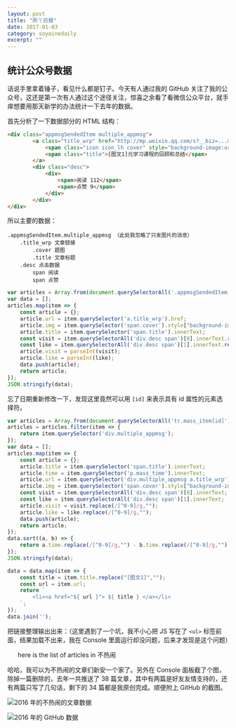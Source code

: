 ```yaml
---
layout: post
title: "所丫日报" 
date: 2017-01-03 
category: soyainedaily 
excerpt: ""
---
```


## 统计公众号数据

话说手里拿着锤子，看见什么都是钉子。今天有人通过我的 GitHub 关注了我的公众号，这还是第一次有人通过这个途径关注，惊喜之余看了看微信公众平台，就手痒想要用那天新学的办法统计一下去年的数据。

首先分析了一下数据部分的 HTML 结构：

```html
<div class="appmsgSendedItem multiple_appmsg">
        <a class="title_wrp" href="http://mp.weixin.qq.com/s?__biz=...mid=...;idx=1;sn=....chksm=...#rd" target="_blank">
            <span class="icon icon_lh cover" style="background-image:url(https://mmbiz.qlogo.cn/mmbiz_jpg/...);"></span>
            <span class="title">[图文1]元学习课程的回顾和总结</span>
        </a>
        <div class="desc">
            <div>
                <span>阅读 112</span>
                <span>点赞 9</span>
            </div>
        </div>
</div>
```
	
所以主要的数据：
	
```
.appmsgSendedItem.multiple_appmsg （此处我忽略了只发图片的消息）
	.title_wrp 文章链接
		.cover 题图
		.title 文章标题
	.desc 点击数据
		span 阅读
		span 点赞
```

```js
var articles = Array.from(document.querySelectorAll('.appmsgSendedItem.multiple_appmsg'));
var data = [];
articles.map(item => {
	const article = {};
	article.url = item.querySelector('a.title_wrp').href;
	article.img = item.querySelector('span.cover').style["background-image"];
	article.title = item.querySelector('span.title').innerText;
	const visit = item.querySelectorAll('div.desc span')[0].innerText.replace(/[^0-9]/g,"");
	const like = item.querySelectorAll('div.desc span')[1].innerText.replace(/[^0-9]/g,"");
	article.visit = parseInt(visit);
	article.like = parseInt(like);
	data.push(article);
	return article;
});
JSON.stringify(data);
```

忘了日期重新修改一下，发现这里竟然可以用 `[id]` 来表示具有 id 属性的元素选择符。

```js
var articles = Array.from(document.querySelectorAll('tr.mass_item[id]')); 
articles = articles.filter(item => {
	return item.querySelector('div.multiple_appmsg');
});
var data = [];
articles.map(item => {
	const article = {};
	article.title = item.querySelector('span.title').innerText;
	article.time = item.querySelector('p.mass_time').innerText;
	article.url = item.querySelector('div.multiple_appmsg a.title_wrp').href || "";
	article.img = item.querySelector('span.cover').style["background-image"];
	const visit = item.querySelectorAll('div.desc span')[0].innerText;
	const like = item.querySelectorAll('div.desc span')[1].innerText;
	article.visit = visit.replace(/[^0-9]/g,"");
	article.like = like.replace(/[^0-9]/g,"");
	data.push(article);
	return article;
});
data.sort((a, b) => {
	return a.time.replace(/[^0-9]/g,"") - b.time.replace(/[^0-9]/g,"");
});
JSON.stringify(data);
```

<script>
var data = [
 {
  "title": "[图文1]今天没有更新",
  "time": "2016年11月16日",
  "url": "http://mp.weixin.qq.com/s?__biz=MzIyMDEwOTYwMg==&mid=2650271053&idx=1&sn=f526110027ea79f536f0b29d5908d2d5&chksm=8fd24300b8a5ca16302f4f19ba5d52acf806c8d1a1dc7c3f0ccf6eff7b73db7ad169966fe972#rd",
  "img": "url(\"https://mmbiz.qlogo.cn/mmbiz_jpg/Penxjq6k4sebcX73xZjH9StQeY8Tn6vdRKVPlzzph97JjttIZW8zepWQfaRC7PsDh4n8pmnen1adbYbP2u5vng/0?wx_fmt=jpeg\")",
  "visit": 37,
  "like": 7
 },
 {
  "title": "[图文1]元学习课程的回顾和总结",
  "time": "2016年11月11日",
  "url": "http://mp.weixin.qq.com/s?__biz=MzIyMDEwOTYwMg==&mid=2650271049&idx=1&sn=3fb659ecf286b153a6052492a432cda5&chksm=8fd24304b8a5ca12b79e0a4af1d24b6376306126ef8fde6295fca7fec7a7c4037b5f7b50e93b#rd",
  "img": "url(\"https://mmbiz.qlogo.cn/mmbiz_jpg/Penxjq6k4sf31JUqrjic5s70cUUoV2BKKKwyicqzLuS9nwqPgvepib5T9VeHnWTnHicLNZrw4Dx9ict1Bu6mbvJGQdA/0?wx_fmt=jpeg\")",
  "visit": 113,
  "like": 9
 },
 {
  "title": "[图文1]xRite 的元学习课程回顾和总结",
  "time": "2016年11月10日",
  "url": "http://mp.weixin.qq.com/s?__biz=MzIyMDEwOTYwMg==&mid=2650271040&idx=1&sn=b3395400898b204b0f26c913fb6bb3bc&chksm=8fd2430db8a5ca1bc6db446f6aedef704516e91574c80cbfa2ef42ef754ffb04ad17801c357d#rd",
  "img": "url(\"https://mmbiz.qlogo.cn/mmbiz_jpg/Penxjq6k4sf31JUqrjic5s70cUUoV2BKKKwyicqzLuS9nwqPgvepib5T9VeHnWTnHicLNZrw4Dx9ict1Bu6mbvJGQdA/0?wx_fmt=jpeg\")",
  "visit": 1,
  "like": 0
 },
 {
  "title": "[图文1]呓语 | 草木黄落兮雁南归",
  "time": "2016年11月02日",
  "url": "http://mp.weixin.qq.com/s?__biz=MzIyMDEwOTYwMg==&mid=2650271037&idx=1&sn=74c9da72abdce6b59ab9900e39a39474&chksm=8fd24370b8a5ca667f7b191cf4196057ae7f93b7598d7a6ffadbd0ed031f618c81b145ecfc8c#rd",
  "img": "url(\"https://mmbiz.qlogo.cn/mmbiz_jpg/Penxjq6k4sdDNuJzd68LWicBUzUcQ17oicc076Bibkh1Mp1M7OOlngsrrcpLz3Fye8beu32hWNfQDgvPH85GOicficA/0?wx_fmt=jpeg\")",
  "visit": 28,
  "like": 9
 },
 {
  "title": "[图文1]这不是一篇文章",
  "time": "2016年10月26日",
  "url": "http://mp.weixin.qq.com/s?__biz=MzIyMDEwOTYwMg==&mid=2650271033&idx=1&sn=9b3487d146d68466a93306c4fe7073c6&chksm=8fd24374b8a5ca620ab6ae54850e9235099d41616ed8125515d3aa6868682fecc935a10f894a#rd",
  "img": "url(\"https://mmbiz.qlogo.cn/mmbiz_jpg/Penxjq6k4scvMIdHzT94iahC7X3CFo9jtsoqNGvAa6Y5d4thiaBpPvbUMJ9ac8jeNxl1xYWn2C15YwK91xjd0zUQ/0?wx_fmt=jpeg\")",
  "visit": 26,
  "like": 5
 },
 {
  "title": "[图文1]我所向往的匠心",
  "time": "2016年10月19日",
  "url": "http://mp.weixin.qq.com/s?__biz=MzIyMDEwOTYwMg==&mid=2650271029&idx=1&sn=9d5e2decdc810a6408b99b73406edfb5&chksm=8fd24378b8a5ca6ea06a9a04b9e1a8e698086bea09f642e8fc0d66fffa53982b84d7829c6f75#rd",
  "img": "url(\"https://mmbiz.qlogo.cn/mmbiz_jpg/Penxjq6k4sdOOeRuteZPAMibdBxYEmiar4wTS5UoYJHx0xml3bkfUQDcqyVYu1ICN3niaibj34H7FfqjicibE5pNkqRg/0?wx_fmt=jpeg\")",
  "visit": 26,
  "like": 6
 },
 {
  "title": "[图文1]札记 | 与自己内心的非暴力沟通",
  "time": "2016年10月12日",
  "url": "http://mp.weixin.qq.com/s?__biz=MzIyMDEwOTYwMg==&mid=2650271024&idx=1&sn=1e236b6d5ea17d9accb7f589f68e7def&chksm=8fd2437db8a5ca6b33a2fa58102e0ab0a11ab829fcf060ff1145c510e21a6c561aa996de010e#rd",
  "img": "url(\"https://mmbiz.qlogo.cn/mmbiz_jpg/Penxjq6k4seYJhnCBxWCqZvNjySia4dRUcDGjRHPa4mnWDme7d5icBgr3UbYIIaI2v5xkUMJJs3fvZW4sySWHU6g/0?wx_fmt=jpeg\")",
  "visit": 50,
  "like": 12
 },
 {
  "title": "[图文1]不热闹的深夜独白",
  "time": "2016年10月06日",
  "url": "http://mp.weixin.qq.com/s?__biz=MzIyMDEwOTYwMg==&mid=2650271021&idx=1&sn=8b0cd7e78650a5b678ec6de561a7d4d8&chksm=8fd24360b8a5ca760930196c3e4832d86b2012b6f7a3bc57e500428d02bc370523cff88b492d#rd",
  "img": "url(\"https://mmbiz.qlogo.cn/mmbiz_jpg/Penxjq6k4seicg5FficD8h3WT0kjJN1uw1rNtdic0Wia6I2O5jcKaBLIYAibdf27y2hLsVCjnicuwbye89ibLDVuVwHPg/0?wx_fmt=jpeg\")",
  "visit": 32,
  "like": 10
 },
 {
  "title": "[图文1]札记 | 一把名为“泪”的茶勺",
  "time": "2016年09月29日",
  "url": "http://mp.weixin.qq.com/s?__biz=MzIyMDEwOTYwMg==&mid=2650271018&idx=1&sn=1197820b7a62bcb08a928a5e77dee0e0&chksm=8fd24367b8a5ca7168483b5486cc33bc14f9f62700f4157ed4b8720404ab01bf7e3293052449#rd",
  "img": "url(\"https://mmbiz.qlogo.cn/mmbiz_jpg/Penxjq6k4scEVspFJatUiceDcsckpqaTcQWc5h6Qib3ogQeo6fSVLUvsUvkcsKds2aolRINQX560uVtiaBHFuzicvA/0?wx_fmt=jpeg\")",
  "visit": 32,
  "like": 9
 },
 {
  "title": "[图文1]札记 | 杯水之间，狂波巨澜",
  "time": "2016年09月22日",
  "url": "http://mp.weixin.qq.com/s?__biz=MzIyMDEwOTYwMg==&mid=2650271014&idx=1&sn=bdcdce8519cec0584cc19460fb195cdd&chksm=8fd2436bb8a5ca7dc6a40153a5167b03c0a3eb9d4b8bab535727f63d47a5bff97b4801feaf89#rd",
  "img": "url(\"https://mmbiz.qlogo.cn/mmbiz_jpg/Penxjq6k4seHW2UiaXEltHvvjYaDtYvENkbeTmn5hnsAtk7uAafSqSefiaZjlevkiaIiaXBn1yDkLV3cGDvmVok6Lw/0?wx_fmt=jpeg\")",
  "visit": 48,
  "like": 7
 },
 {
  "title": "[图文1]日记的无用之用",
  "time": "2016年09月14日",
  "url": "http://mp.weixin.qq.com/s?__biz=MzIyMDEwOTYwMg==&mid=2650271007&idx=1&sn=64865a33abce6ebe376d6c1a5a59e44d&chksm=8fd24352b8a5ca44b4a6bd606b15b55db29d30943a342f2390118e007ad094785c731f283645#rd",
  "img": "url(\"https://mmbiz.qlogo.cn/mmbiz_jpg/Penxjq6k4sePF3fDsj7upHw6Fh6PWk3O4lqqol1ACpHe38BGZXl32XQaZfcXmlBrIpMMZn7t0aibZI1HjtGa5oQ/0?wx_fmt=jpeg\")",
  "visit": 81,
  "like": 14
 },
 {
  "title": "[图文1]遇上“我”，像遇上一朵雪花",
  "time": "2016年09月07日",
  "url": "http://mp.weixin.qq.com/s?__biz=MzIyMDEwOTYwMg==&mid=2650271003&idx=1&sn=fc3f7d057b6b00859e2d9ef8699ee290#rd",
  "img": "url(\"https://mmbiz.qlogo.cn/mmbiz_jpg/Penxjq6k4sdqWNXos3NXbUPguMOuxrRiaUNj8sEyuhc8leBpWIrorSHSFTGFbqAHE059MTN9NJhdBicENRmYh69A/0?wx_fmt=jpeg\")",
  "visit": 42,
  "like": 7
 },
 {
  "title": "[图文1]苦难 · 生活 · 希望",
  "time": "2016年09月01日",
  "url": "http://mp.weixin.qq.com/s?__biz=MzIyMDEwOTYwMg==&mid=2650270999&idx=1&sn=e2c814dbe782f4c51113dd50b322d36d#rd",
  "img": "url(\"https://mmbiz.qlogo.cn/mmbiz_jpg/Penxjq6k4scFnhfKXzPQ4icE1PcKCAmowVR7MZc2ySGChpBOFzwoAlXibIiavvszCmNYkuCpkwZ9T4ldz8uN5IJmA/0?wx_fmt=jpeg\")",
  "visit": 34,
  "like": 6
 },
 {
  "title": "[图文1]札记 | 非黑即白与色彩斑斓",
  "time": "2016年08月25日",
  "url": "http://mp.weixin.qq.com/s?__biz=MzIyMDEwOTYwMg==&mid=2650270996&idx=1&sn=210d8a806a63d140a71de231d9e6562a#rd",
  "img": "url(\"https://mmbiz.qlogo.cn/mmbiz_jpg/Penxjq6k4scqUx7icctfaN3tibicBriasicYgiakmCSqX0X45IqmaP8icazYluUAXbsov2HoLdcsfWFY5YpztDU57pbJg/0?wx_fmt=jpeg\")",
  "visit": 44,
  "like": 4
 },
 {
  "title": "[图文1]札记 | 生活在信息时代的远古人",
  "time": "2016年08月17日",
  "url": "http://mp.weixin.qq.com/s?__biz=MzIyMDEwOTYwMg==&mid=2650270992&idx=1&sn=bfe4420121f332d6ae43e505d650278d#rd",
  "img": "url(\"https://mmbiz.qlogo.cn/mmbiz_jpg/Penxjq6k4setggia2HGZ3ZHrM8ja4RTX6c7dNBGlq6n49PItEToz401csxkpibIfQ2DOUib8rxMHBjcejooQdTgYw/0?wx_fmt=jpeg\")",
  "visit": 56,
  "like": 4
 },
 {
  "title": "[图文1]札记 | 听说路漫漫，其修远兮",
  "time": "2016年08月11日",
  "url": "http://mp.weixin.qq.com/s?__biz=MzIyMDEwOTYwMg==&mid=2650270988&idx=1&sn=7e46c3b14e4b4326005e9e757cd5814e#rd",
  "img": "url(\"https://mmbiz.qlogo.cn/mmbiz/Penxjq6k4sdfZzibHwmwZZ4TWhgV4klMq9KSHvNwD94l375zzb64XLutEudYk7Bod3owj1kjoNAz06OKribC5mhg/0?wx_fmt=jpeg\")",
  "visit": 24,
  "like": 6
 },
 {
  "title": "[图文1]生活只有一种英雄主义",
  "time": "2016年08月03日",
  "url": "http://mp.weixin.qq.com/s?__biz=MzIyMDEwOTYwMg==&mid=2650270985&idx=1&sn=f90602b1af40ae2931d52e8e5da3d2a2#rd",
  "img": "url(\"https://mmbiz.qlogo.cn/mmbiz/Penxjq6k4sfRx57goDk9E38jakGhVLibDqeLxBW924YRqA2UIq74TII9xHg60PTJ5GPS0ujeRscLmJJGCuyyNBg/0?wx_fmt=jpeg\")",
  "visit": 22,
  "like": 5
 },
 {
  "title": "[图文1]札记 | 游走在死亡世界里的文学",
  "time": "2016年07月27日",
  "url": "http://mp.weixin.qq.com/s?__biz=MzIyMDEwOTYwMg==&mid=2650270982&idx=1&sn=e16b9b9a1c1af9c9fcbc8cdf02f4b861#rd",
  "img": "url(\"https://mmbiz.qlogo.cn/mmbiz/Penxjq6k4sdqCQy0Z5RRJfG90RZ6nhxV2a07YaMibmjwBKxziaC7oZV4dMC1LyEbr2iczPxJ6ujtXicPbSlrqeCs5A/0?wx_fmt=jpeg\")",
  "visit": 47,
  "like": 8
 },
 {
  "title": "[图文1]札记 | 寻找命中注定的工作？",
  "time": "2016年07月13日",
  "url": "http://mp.weixin.qq.com/s?__biz=MzIyMDEwOTYwMg==&mid=2650270977&idx=1&sn=86f595f0308aee49d15c8a982cc20d43#rd",
  "img": "url(\"https://mmbiz.qlogo.cn/mmbiz/Penxjq6k4scEOEvXgcuLjxWVHjdwVdXa4rx6ibiaDI3mA30ZrwkXYxJqNEf2sKqmrZemsNPQgH254Vkv0D6R5UHA/0?wx_fmt=jpeg\")",
  "visit": 69,
  "like": 9
 },
 {
  "title": "[图文1]札记 | So Good They Can't Ingore You",
  "time": "2016年06月30日",
  "url": "http://mp.weixin.qq.com/s?__biz=MzIyMDEwOTYwMg==&mid=2650270971&idx=1&sn=9f2e48a857f5e9768f0672f4c9dfddbe#rd",
  "img": "url(\"https://mmbiz.qlogo.cn/mmbiz/Penxjq6k4sez5B5HVeePlGqDNF7VcicGyMqZrMhxdeMjdt4zRMgsgxKoiaC36nZNTricraTb3NFnCGoSvfsZ6iawlg/0?wx_fmt=jpeg\")",
  "visit": 23,
  "like": 2
 },
 {
  "title": "[图文1]札记 | Find Mr.Right",
  "time": "2016年06月23日",
  "url": "http://mp.weixin.qq.com/s?__biz=MzIyMDEwOTYwMg==&mid=2650270967&idx=1&sn=cbe27681a580ddd2f51e4a9b5aff407f#rd",
  "img": "url(\"https://mmbiz.qlogo.cn/mmbiz/Penxjq6k4sfKKwrhZQ2aQ3ibdvQbsoakaxvZOeHtyOE3YaMk7PAHvQU8geAu4R2m8paVjlYpq8FtttA6tv8bhxw/0?wx_fmt=jpeg\")",
  "visit": 18,
  "like": 2
 },
 {
  "title": "[图文1]新世相·图书馆的初次邂逅",
  "time": "2016年06月16日",
  "url": "http://mp.weixin.qq.com/s?__biz=MzIyMDEwOTYwMg==&mid=2650270959&idx=1&sn=c48f52a9a471034581c71473f651297e#rd",
  "img": "url(\"https://mmbiz.qlogo.cn/mmbiz/Penxjq6k4sfblCToFmLKdBibDkOCSiakQ2htibwia8KjDn7Xmhic6Tbdrow66ZhQR3yfD6rGtNILACaH5ibntrr0oncA/0?wx_fmt=jpeg\")",
  "visit": 58,
  "like": 8
 },
 {
  "title": "[图文1]呓语 | 青春疯狂，可还在回望？",
  "time": "2016年06月09日",
  "url": "http://mp.weixin.qq.com/s?__biz=MzIyMDEwOTYwMg==&mid=2650270956&idx=1&sn=bc130a1b03bfa49bf5058b29552852e6#rd",
  "img": "url(\"https://mmbiz.qlogo.cn/mmbiz/Penxjq6k4seCpAY37icImibM2ZZwcryFrJLicG97ts2GBbpDBChucaxuaJV9D54qibAgZh4HTwVn5Qd22wt0odT6uA/0?wx_fmt=jpeg\")",
  "visit": 16,
  "like": 5
 },
 {
  "title": "[图文1]呓语 | 谁对谁错，谁真谁假？",
  "time": "2016年06月02日",
  "url": "http://mp.weixin.qq.com/s?__biz=MzIyMDEwOTYwMg==&mid=2650270953&idx=1&sn=5274a989b2973f51d8d3e63c09714f51#rd",
  "img": "url(\"https://mmbiz.qlogo.cn/mmbiz/Penxjq6k4scZ5ln04ic13lkLic8Jbx617g15CmQlFnbbJJybhNtndrVIDq3o7ruMC1BadmGTOB0Ribm3UpkKmpoxw/0?wx_fmt=jpeg\")",
  "visit": 22,
  "like": 4
 },
 {
  "title": "[图文1]纸质书的别样使用场景",
  "time": "2016年05月26日",
  "url": "http://mp.weixin.qq.com/s?__biz=MzIyMDEwOTYwMg==&mid=2650270949&idx=1&sn=2bfe7c031da4e4528ca3c0703fd93952#rd",
  "img": "url(\"https://mmbiz.qlogo.cn/mmbiz/Penxjq6k4sfqPiccks6QmO8Ev5L255OwS8sggZ9rmCS1xYM0de3bt7JbF5PG6WdETjK4kxNs5ID4h9C8tQS7Gdg/0?wx_fmt=jpeg\")",
  "visit": 58,
  "like": 5
 },
 {
  "title": "[图文1]聊一聊我眼中的日本文化",
  "time": "2016年05月19日",
  "url": "http://mp.weixin.qq.com/s?__biz=MzIyMDEwOTYwMg==&mid=2650270946&idx=1&sn=1e047e0806b586e30de8d8f1658fc050#rd",
  "img": "url(\"https://mmbiz.qlogo.cn/mmbiz/Penxjq6k4sf3wJaSfjyLahMGPv1mgGuBycLBSicvXSKWL5BL8wyoENnM8WPcA9BThicoiaCYcXQwvhk9caqf5yUVQ/0?wx_fmt=jpeg\")",
  "visit": 21,
  "like": 5
 },
 {
  "title": "[图文1]札记 | 初读《茶馆之殇》",
  "time": "2016年05月11日",
  "url": "http://mp.weixin.qq.com/s?__biz=MzIyMDEwOTYwMg==&mid=2650270942&idx=1&sn=d12aed66589620a5ac85c32203ba1d34#rd",
  "img": "url(\"https://mmbiz.qlogo.cn/mmbiz/Penxjq6k4sdWoibYOgOh6ngEEMpzRRN5qUBJQHMdQiakMUXWGw93nickZ36WOic71m2dLjFBGtXCdoe8YicB5Tm78yg/0?wx_fmt=jpeg\")",
  "visit": 87,
  "like": 8
 },
 {
  "title": "[图文1]如何有策略的赞美和批评？",
  "time": "2016年05月05日",
  "url": "http://mp.weixin.qq.com/s?__biz=MzIyMDEwOTYwMg==&mid=2650270936&idx=1&sn=e5babe4c0b318669504a24f273b9b918#rd",
  "img": "url(\"https://mmbiz.qlogo.cn/mmbiz/Penxjq6k4seTFLtNlBStv6NichWtrd5J9QS6RvFN14ndrVE7kQz0Aqs76DVib3bUEXvFicvxIbpHFjN5ZfnV4aiadA/0?wx_fmt=jpeg\")",
  "visit": 40,
  "like": 6
 },
 {
  "title": "[图文1]问问时间都去了哪里",
  "time": "2016年04月27日",
  "url": "http://mp.weixin.qq.com/s?__biz=MzIyMDEwOTYwMg==&mid=2650270931&idx=1&sn=3ff56eaf68f418a1cc75380ff9626402#rd",
  "img": "url(\"https://mmbiz.qlogo.cn/mmbiz/Penxjq6k4seTSdbgfjekte7NyepAAziav4G3rK51yjMQRuKVGwcEXIasR137pDVoxPo0ehxeicUmQpwylgPWaBibA/0?wx_fmt=jpeg\")",
  "visit": 74,
  "like": 7
 },
 {
  "title": "[图文1]札记 | 一枚伪吃货的自我修养",
  "time": "2016年04月20日",
  "url": "http://mp.weixin.qq.com/s?__biz=MzIyMDEwOTYwMg==&mid=2650270924&idx=1&sn=9ced83331d6633e10130379608ea0d7f#rd",
  "img": "url(\"https://mmbiz.qlogo.cn/mmbiz/Penxjq6k4sfr8ess2PlwDtyW55KSelyucTF7ibm6RFlRLykzSm8jeMJ5mib3A9K8sp31AwkPF2TMUTia2GCjxNgMA/0?wx_fmt=jpeg\")",
  "visit": 38,
  "like": 6
 },
 {
  "title": "[图文1]札记 | 为什么总实现不了美好愿望",
  "time": "2016年04月13日",
  "url": "http://mp.weixin.qq.com/s?__biz=MzIyMDEwOTYwMg==&mid=2650270921&idx=1&sn=6fa044c8b4ad76a6641b4e02b69ebf22#rd",
  "img": "url(\"https://mmbiz.qlogo.cn/mmbiz/Penxjq6k4scgicicrWYc4crd1vdHvb1FUq8rPpoDib1VD0GfgDwWQ4KYaOhDCIVPiaQjlnCzmeDXfOuwdVPk4WvE1A/0?wx_fmt=jpeg\")",
  "visit": 31,
  "like": 4
 },
 {
  "title": "[图文1]去回忆里，为青春上炷香",
  "time": "2016年04月06日",
  "url": "http://mp.weixin.qq.com/s?__biz=MzIyMDEwOTYwMg==&mid=2650270918&idx=1&sn=6454bed6ed2221ef5834daf848c7de30#rd",
  "img": "url(\"https://mmbiz.qlogo.cn/mmbiz/Penxjq6k4sfGrrCPonC2nqiaETyIicd7ib9rbeiaJnvdoYQJ5onLGkKg9V4mq0gXTgPTBJwnnkweQJfDesy0ROL1FA/0?wx_fmt=jpeg\")",
  "visit": 43,
  "like": 2
 },
 {
  "title": "[图文1]歪头看乡愁",
  "time": "2016年02月09日",
  "url": "http://mp.weixin.qq.com/s?__biz=MzIyMDEwOTYwMg==&mid=402014081&idx=1&sn=f9d35f66f6b985c4cc5981898e2a3eb5#rd",
  "img": "url(\"https://mmbiz.qlogo.cn/mmbiz/Penxjq6k4sd3GSv5FdHJ2nr7zsdRI7Z47R2AqgL04NudXIOpoiaAA9TnLshqBnRxUemJte4EiaStmhNztaJqVXrg/0?wx_fmt=jpeg\")",
  "visit": 27,
  "like": 2
 },
 {
  "title": "[图文1]最怕回忆突然翻滚绞痛着不停息",
  "time": "2016年01月31日",
  "url": "http://mp.weixin.qq.com/s?__biz=MzIyMDEwOTYwMg==&mid=401877631&idx=1&sn=70a28b8e3ccfc08fd01dfbc9cab5c362#rd",
  "img": "url(\"https://mmbiz.qlogo.cn/mmbiz/Penxjq6k4sdv9OHRvEgjZOuOQxDb2WYzQ1ts40AbOxyibO5hWYtp8jVsJGM4t25yj4iaqqyD8cFakywUv0uLDUDA/0?wx_fmt=jpeg\")",
  "visit": 37,
  "like": 6
 },
 {
  "title": "[图文1]致我们所缺少的匠人精神",
  "time": "2016年01月05日",
  "url": "http://mp.weixin.qq.com/s?__biz=MzIyMDEwOTYwMg==&mid=401555284&idx=1&sn=d28118ab9a35c1df584fe9820d06bd3d#rd",
  "img": "url(\"https://mmbiz.qlogo.cn/mmbiz/Penxjq6k4sdGFaLx8VdiblSzmghMus3AklSfQbNG90oQiabdmovf703FycICQdwbsIeaWwCpLwQYhmsa7IVEsITQ/0?wx_fmt=jpeg\")",
  "visit": 17,
  "like": 2
 },
 {
  "title": "[图文1]两个人说话 = 四个人交流",
  "time": "2016年01月04日",
  "url": "http://mp.weixin.qq.com/s?__biz=MzIyMDEwOTYwMg==&mid=401540274&idx=1&sn=90e95be8dd327a804e95656574d2493b#rd",
  "img": "url(\"https://mmbiz.qlogo.cn/mmbiz/Penxjq6k4sdVxzvvnJtP3xeKgj06o273ya104gApwy8OX8OzLTEFZp1ickocUdgzwZuRq03mYibcuPBdDNkDQhng/0?wx_fmt=jpeg\")",
  "visit": 24,
  "like": 0
 },
 {
  "title": "[图文1]这里最后的喜鹊是什么样？",
  "time": "2016年01月03日",
  "url": "http://mp.weixin.qq.com/s?__biz=MzIyMDEwOTYwMg==&mid=401522368&idx=1&sn=ac6a879afc312a1e900806e148f30413#rd",
  "img": "url(\"https://mmbiz.qlogo.cn/mmbiz/Penxjq6k4seLItGKeqymy44ugQqTPaccTlIQwBOqLgLFTBhxJ1O89QNPYtluAA3Z3ZxWmficib07WmoTP8VQZbDQ/0?wx_fmt=jpeg\")",
  "visit": 10,
  "like": 0
 },
 {
  "title": "[图文1]关闭朋友圈只是开启改变的一种形式",
  "time": "2016年01月02日",
  "url": "http://mp.weixin.qq.com/s?__biz=MzIyMDEwOTYwMg==&mid=401509470&idx=1&sn=09f3c8179bbd7ed7d4864a8fd294e56e#rd",
  "img": "url(\"https://mmbiz.qlogo.cn/mmbiz/Penxjq6k4sdgakwakZjlrKImO5y22Lu6WrnzA2iaG4HOB5Z7NM99jnmrvz4s99Nob0454ToDY5R5N1Kof76Kkicw/0?wx_fmt=jpeg\")",
  "visit": 63,
  "like": 1
 },
 {
  "title": "[图文1]新年 · 用自己的节奏去长大",
  "time": "2016年01月01日",
  "url": "http://mp.weixin.qq.com/s?__biz=MzIyMDEwOTYwMg==&mid=401491291&idx=1&sn=216e5e21af23e891ccd2e52f47faa1d5#rd",
  "img": "url(\"https://mmbiz.qlogo.cn/mmbiz/Penxjq6k4sfOE1YtyOQIzTw9e6kx0IcEWDHSQnGU79YuhXX1cfoJGOZhKuxkwhbT9ECmkbpR8Y3COCWTFrJoSw/0?wx_fmt=jpeg\")",
  "visit": 22,
  "like": 3
 }
];
</script>

```js
data = data.map(item => {
	const title = item.title.replace("[图文1]","");
	const url = item.url;
	return `
		<li><a href="${ url }"> ${ title } </a></li>
	`;
});
data.join('');

```

把链接整理输出出来：（这里遇到了一个坑，我不小心把 JS 写在了 `<ul>` 标签前面，结果加载不出来，我在 Console 里面运行却没问题，后来才发现是这个问题）

<ul id="burenao">
here is the list of articles in 不热闹
</ul>

<script>
data = data.map(item => {
	const title = item.title.replace("[图文1]","");
	const url = item.url;
	return `
		<li><a href="${ url }"> ${ title } </a></li>
	`;
});

var list = document.getElementById("burenao");
list.innerHTML = data.join('');
</script>

哈哈，我可以为不热闹的文章们新安一个家了。另外在 Console 面板截了个图，除掉一篇删除的，去年一共推送了 38 篇文章，其中有两篇是好友友情支持的，还有两篇只写了几句话，剩下的 34 篇都是我原创完成。顺便附上 GitHub 的截图。

![2016 年的不热闹的文章数据](http://ofjku7mlm.bkt.clouddn.com/17-1-3/78346126-file_1483438759673_2378.png)

![2016 年的 GitHub 数据](http://ofjku7mlm.bkt.clouddn.com/17-1-3/48192782-file_1483438757303_13ffc.png)

